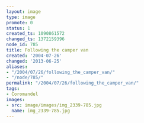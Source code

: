 ```yaml
---
layout: image
type: image
promote: 0
status: 1
created_ts: 1090861572
changed_ts: 1372159396
node_id: 785
title: Following the camper van
created: '2004-07-26'
changed: '2013-06-25'
aliases:
- "/2004/07/26/following_the_camper_van/"
- "/node/785/"
permalink: "/2004/07/26/following_the_camper_van/"
tags:
- Coromandel
images:
- src: image/images/img_2339-785.jpg
  name: img_2339-785.jpg
---
```


